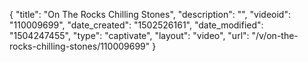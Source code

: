 {
    "title": "On The Rocks Chilling Stones",
    "description": "",
    "videoid": "110009699",
    "date_created": "1502526161",
    "date_modified": "1504247455",
    "type": "captivate",
    "layout": "video",
    "url": "\/v\/on-the-rocks-chilling-stones\/110009699"
}